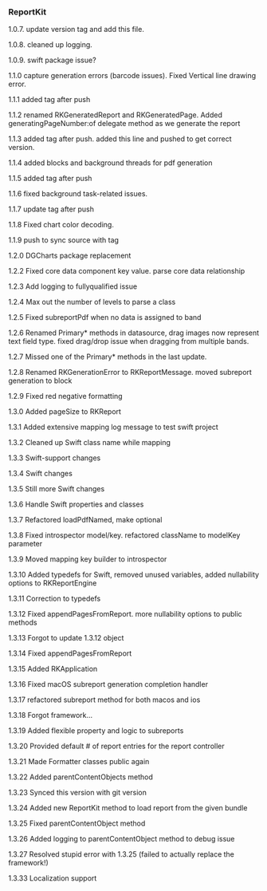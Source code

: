 ### ReportKit
1.0.7. update version tag and add this file. 

1.0.8. cleaned up logging.

1.0.9. swift package issue?

1.1.0 capture generation errors (barcode issues). Fixed Vertical line drawing error. 

1.1.1 added tag after push

1.1.2 renamed RKGeneratedReport and RKGeneratedPage. Added generatingPageNumber:of delegate method as we generate the report

1.1.3 added tag after push. added this line and pushed to get correct version.

1.1.4 added blocks and background threads for pdf generation

1.1.5 added tag after push

1.1.6 fixed background task-related issues.

1.1.7 update tag after push

1.1.8 Fixed chart color decoding.  

1.1.9 push to sync source with tag

1.2.0 DGCharts package replacement

1.2.2 Fixed core data component key value. parse core data relationship

1.2.3 Add logging to fullyqualified issue

1.2.4 Max out the number of levels to parse a class

1.2.5 Fixed subreportPdf when no data is assigned to band

1.2.6 Renamed Primary* methods in datasource, drag images now represent text field type. fixed drag/drop issue when dragging from multiple bands. 

1.2.7 Missed one of the Primary* methods in the last update.

1.2.8 Renamed RKGenerationError to RKReportMessage. moved subreport generation to block 

1.2.9 Fixed red negative formatting

1.3.0 Added pageSize to RKReport 

1.3.1 Added extensive mapping log message to test swift project

1.3.2 Cleaned up Swift class name while mapping

1.3.3 Swift-support changes

1.3.4 Swift changes

1.3.5 Still more Swift changes

1.3.6 Handle Swift properties and classes

1.3.7 Refactored loadPdfNamed, make optional

1.3.8 Fixed introspector model/key. refactored className to modelKey parameter

1.3.9 Moved mapping key builder to introspector 

1.3.10 Added typedefs for Swift, removed unused variables, added nullability options to RKReportEngine

1.3.11 Correction to typedefs

1.3.12 Fixed appendPagesFromReport. more nullability options to public methods

1.3.13 Forgot to update 1.3.12 object

1.3.14 Fixed appendPagesFromReport

1.3.15 Added RKApplication

1.3.16 Fixed macOS subreport generation completion handler

1.3.17 refactored subreport method for both macos and ios

1.3.18 Forgot framework...

1.3.19 Added flexible property and logic to subreports

1.3.20 Provided default # of report entries for the report controller

1.3.21 Made Formatter classes public again

1.3.22 Added parentContentObjects method

1.3.23 Synced this version with git version

1.3.24 Added new ReportKit method to load report from the given bundle

1.3.25 Fixed parentContentObject method

1.3.26 Added logging to parentContentObject method to debug issue

1.3.27 Resolved stupid error with 1.3.25 (failed to actually replace the framework!)

1.3.33 Localization support
